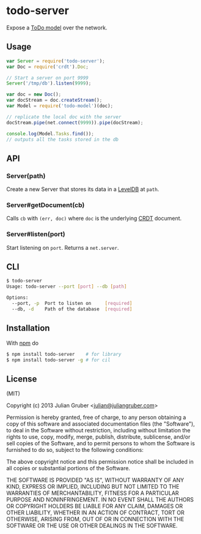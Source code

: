 
# todo-server

Expose a [ToDo model](https://github.com/juliangruber/todo-model) over the
network.

## Usage

```js
var Server = require('todo-server');
var Doc = require('crdt').Doc;

// Start a server on port 9999
Server('/tmp/db').listen(9999);

var doc = new Doc();
var docStream = doc.createStream();
var Model = require('todo-model')(doc);

// replicate the local doc with the server
docStream.pipe(net.connect(9999)).pipe(docStream);

console.log(Model.Tasks.find());
// outputs all the tasks stored in the db
```

## API

### Server(path)

Create a new Server that stores its data in a
[LevelDB](https://github.com/rvagg/node-levelup) at `path`.

### Server#getDocument(cb)

Calls `cb` with `(err, doc)` where `doc` is the underlying
[CRDT](https://github.com/dominictarr/crdt) document.

### Server#listen(port)

Start listening on `port`. Returns a `net.server`.

## CLI

```bash
$ todo-server
Usage: todo-server --port [port] --db [path]

Options:
  --port, -p  Port to listen on     [required]
  --db, -d    Path of the database  [required]
```

## Installation

With [npm](http://npmjs.org) do

```bash
$ npm install todo-server    # for library
$ npm install todo-server -g # for cil
```

## License

(MIT)

Copyright (c) 2013 Julian Gruber &lt;julian@juliangruber.com&gt;

Permission is hereby granted, free of charge, to any person obtaining a copy of
this software and associated documentation files (the "Software"), to deal in
the Software without restriction, including without limitation the rights to
use, copy, modify, merge, publish, distribute, sublicense, and/or sell copies
of the Software, and to permit persons to whom the Software is furnished to do
so, subject to the following conditions:

The above copyright notice and this permission notice shall be included in all
copies or substantial portions of the Software.

THE SOFTWARE IS PROVIDED "AS IS", WITHOUT WARRANTY OF ANY KIND, EXPRESS OR
IMPLIED, INCLUDING BUT NOT LIMITED TO THE WARRANTIES OF MERCHANTABILITY,
FITNESS FOR A PARTICULAR PURPOSE AND NONINFRINGEMENT. IN NO EVENT SHALL THE
AUTHORS OR COPYRIGHT HOLDERS BE LIABLE FOR ANY CLAIM, DAMAGES OR OTHER
LIABILITY, WHETHER IN AN ACTION OF CONTRACT, TORT OR OTHERWISE, ARISING FROM,
OUT OF OR IN CONNECTION WITH THE SOFTWARE OR THE USE OR OTHER DEALINGS IN THE
SOFTWARE.
